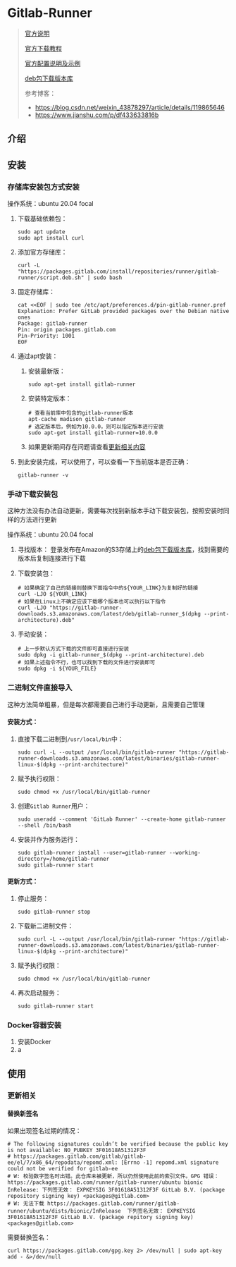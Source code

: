 # Gitlab-Runner

> [官方说明](https://docs.gitlab.com/runner/)
>
> [官方下载教程](https://docs.gitlab.com/runner/install/index.html)
>
> [官方配置说明及示例](https://docs.gitlab.com/runner/configuration/advanced-configuration.html)
>
> [deb包下载版本库](https://gitlab-runner-downloads.s3.amazonaws.com/latest/index.html)
>
> 参考博客：
>
> - https://blog.csdn.net/weixin_43878297/article/details/119865646
> - https://www.jianshu.com/p/df433633816b

## 介绍





## 安装

### 存储库安装包方式安装

操作系统：ubuntu 20.04 focal

1. 下载基础依赖包：

   ```shell
   sudo apt update
   sudo apt install curl
   ```

2. 添加官方存储库：

   ```shell
   curl -L "https://packages.gitlab.com/install/repositories/runner/gitlab-runner/script.deb.sh" | sudo bash
   ```

3. 固定存储库：

   ```shell
   cat <<EOF | sudo tee /etc/apt/preferences.d/pin-gitlab-runner.pref
   Explanation: Prefer GitLab provided packages over the Debian native ones
   Package: gitlab-runner
   Pin: origin packages.gitlab.com
   Pin-Priority: 1001
   EOF
   ```

4. 通过apt安装：

   1. 安装最新版：

      ```shell
      sudo apt-get install gitlab-runner
      ```

   2. 安装特定版本：

      ```shell
      # 查看当前库中包含的gitlab-runner版本
      apt-cache madison gitlab-runner
      # 选定版本后，例如为10.0.0，则可以指定版本进行安装
      sudo apt-get install gitlab-runner=10.0.0
      ```
      
   3. 如果更新期间存在问题请查看[更新相关内容](#更新相关)

5. 到此安装完成，可以使用了，可以查看一下当前版本是否正确：

   ```shell
   gitlab-runner -v
   ```



### 手动下载安装包

这种方法没有办法自动更新，需要每次找到新版本手动下载安装包，按照安装时同样的方法进行更新

操作系统：ubuntu 20.04 focal

1. 寻找版本：
   登录发布在Amazon的S3存储上的[deb包下载版本库](https://gitlab-runner-downloads.s3.amazonaws.com/latest/index.html)，找到需要的版本后复制连接进行下载

2. 下载安装包：

   ```shell
   # 如果确定了自己的链接则替换下面指令中的${YOUR_LINK}为复制好的链接
   curl -LJO ${YOUR_LINK}
   # 如果在Linux上不确定应该下载哪个版本也可以执行以下指令
   curl -LJO "https://gitlab-runner-downloads.s3.amazonaws.com/latest/deb/gitlab-runner_$(dpkg --print-architecture).deb"
   ```

3. 手动安装：

   ```shell
   # 上一步默认方式下载的文件即可直接进行安装
   sudo dpkg -i gitlab-runner_$(dpkg --print-architecture).deb
   # 如果上述指令不行，也可以找到下载的文件进行安装即可
   sudo dpkg -i ${YOUR_FILE}
   ```



### 二进制文件直接导入

这种方法简单粗暴，但是每次都需要自己进行手动更新，且需要自己管理

#### 安装方式：

1. 直接下载二进制到`/usr/local/bin`中：

   ```shell
   sudo curl -L --output /usr/local/bin/gitlab-runner "https://gitlab-runner-downloads.s3.amazonaws.com/latest/binaries/gitlab-runner-linux-$(dpkg --print-architecture)"
   ```

2. 赋予执行权限：

   ```shell
   sudo chmod +x /usr/local/bin/gitlab-runner
   ```

3. 创建`Gitlab Runner`用户：

   ```shell
   sudo useradd --comment 'GitLab Runner' --create-home gitlab-runner --shell /bin/bash
   ```

4. 安装并作为服务运行：

   ```shell
   sudo gitlab-runner install --user=gitlab-runner --working-directory=/home/gitlab-runner
   sudo gitlab-runner start
   ```

#### 更新方式：

1. 停止服务：

   ```shell
   sudo gitlab-runner stop
   ```

2. 下载新二进制文件：

   ```shell
   sudo curl -L --output /usr/local/bin/gitlab-runner "https://gitlab-runner-downloads.s3.amazonaws.com/latest/binaries/gitlab-runner-linux-$(dpkg --print-architecture)"
   ```

3. 赋予执行权限：

   ```shell
   sudo chmod +x /usr/local/bin/gitlab-runner
   ```

4. 再次启动服务：

   ```shell
   sudo gitlab-runner start
   ```

### Docker容器安装

1. 安装Docker
2. a







## 使用

### 更新相关

#### 替换新签名

如果出现签名过期的情况：

```shell
# The following signatures couldn’t be verified because the public key is not available: NO_PUBKEY 3F01618A51312F3F
# https://packages.gitlab.com/gitlab/gitlab-ee/el/7/x86_64/repodata/repomd.xml: [Errno -1] repomd.xml signature could not be verified for gitlab-ee
# W: 校验数字签名时出错。此仓库未被更新，所以仍然使用此前的索引文件。GPG 错误：https://packages.gitlab.com/runner/gitlab-runner/ubuntu bionic InRelease: 下列签无效： EXPKEYSIG 3F01618A51312F3F GitLab B.V. (package repository signing key) <packages@gitlab.com>
# W: 无法下载 https://packages.gitlab.com/runner/gitlab-runner/ubuntu/dists/bionic/InRelease  下列签名无效： EXPKEYSIG 3F01618A51312F3F GitLab B.V. (package repitory signing key) <packages@gitlab.com>
```

需要替换签名：

```shell
curl https://packages.gitlab.com/gpg.key 2> /dev/null | sudo apt-key add - &>/dev/null
```





